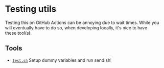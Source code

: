 # Testing utils

Testing this on GitHub Actions can be annoying due to wait times. While you
will eventually have to do so, when developing locally, it's nice to have these
tool(s).

## Tools

- [`test.sh`](run.sh) Setup dummy variables and run send.sh!
